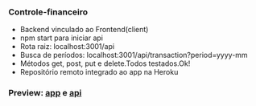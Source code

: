 ### Controle-financeiro
- Backend vinculado ao Frontend(client)<br>
- npm start para iniciar api<br>
- Rota raiz: localhost:3001/api<br>
- Busca de períodos: localhost:3001/api/transaction?period=yyyy-mm<br>
- Métodos get, post, put e delete.Todos testados.Ok!<br> 
- Repositório remoto integrado ao app na Heroku<br>

### Preview: [app](https://financial-control-emerson.herokuapp.com/) e [api](https://api-transaction-chanceller.herokuapp.com/transaction)
